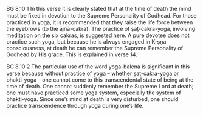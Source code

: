 BG 8.10:1	In this verse it is clearly stated that at the time of death the mind must be ﬁxed in devotion to the Supreme Personality of Godhead. For those practiced in yoga, it is recommended that they raise the life force between the eyebrows (to the ājñā-cakra). The practice of ṣaṭ-cakra-yoga, involving meditation on the six cakras, is suggested here. A pure devotee does not practice such yoga, but because he is always engaged in Kṛṣṇa consciousness, at death he can remember the Supreme Personality of Godhead by His grace. This is explained in verse 14.

BG 8.10:2	The particular use of the word yoga-balena is signiﬁcant in this verse because without practice of yoga – whether ṣaṭ-cakra-yoga or bhakti-yoga – one cannot come to this transcendental state of being at the time of death. One cannot suddenly remember the Supreme Lord at death; one must have practiced some yoga system, especially the system of bhakti-yoga. Since one’s mind at death is very disturbed, one should practice transcendence through yoga during one’s life.